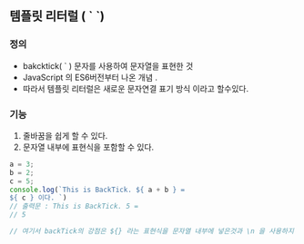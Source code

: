  ## 템플릿 리터럴 ( \` `)

### 정의 

- bakcktick( ` ) 문자를 사용하여 문자열을 표현한 것 
- JavaScript 의 ES6버전부터 나온 개념 . 
- 따라서 템플릿 리터럴은 새로운 문자연결 표기 방식 이라고 할수있다. 

### 기능 

1. 줄바꿈을 쉽게 할 수 있다. 
2. 문자열 내부에 표현식을 포함할 수 있다. 

```typescript
a = 3;
b = 2;
c = 5;
console.log(`This is BackTick. ${ a + b } = 
${ c } 이다. `) 
// 출력문 : This is BackTick. 5 = 
// 5

// 여기서 backTick의 강점은 ${} 라는 표현식을 문자열 내부에 넣은것과 \n 을 사용하지 않고 실제 enter를 눌러 줄바꿈 할 수 있다는 것이다. 
```

